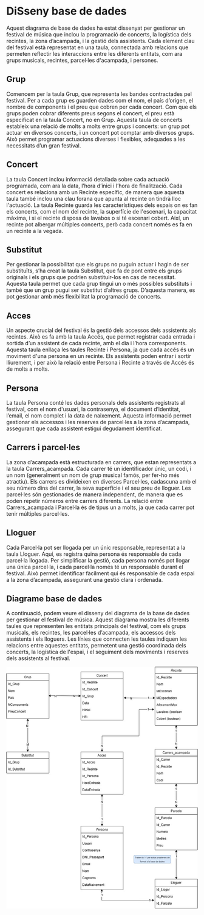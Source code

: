 # DiSseny base de dades 

Aquest diagrama de base de dades ha estat dissenyat per gestionar un festival de música que inclou la programació de concerts, la logística dels recintes, la zona d’acampada, i la gestió dels assistents. Cada element clau del festival està representat en una taula, connectada amb relacions que permeten reflectir les interaccions entre les diferents entitats, com ara grups musicals, recintes, parcel·les d'acampada, i persones.

## Grup

Comencem per la taula Grup, que representa les bandes contractades pel festival. Per a cada grup es guarden dades com el nom, el país d’origen, el nombre de components i el preu que cobren per cada concert. Com que els grups poden cobrar diferents preus segons el concert, el preu està especificat en la taula Concert, no en Grup. Aquesta taula de concerts estableix una relació de molts a molts entre grups i concerts: un grup pot actuar en diversos concerts, i un concert pot comptar amb diversos grups. Això permet programar actuacions diverses i flexibles, adequades a les necessitats d’un gran festival.

## Concert

La taula Concert inclou informació detallada sobre cada actuació programada, com ara la data, l’hora d’inici i l’hora de finalització. Cada concert es relaciona amb un Recinte específic, de manera que aquesta taula també inclou una clau forana que apunta al recinte on tindrà lloc l'actuació. La taula Recinte guarda les característiques dels espais on es fan els concerts, com el nom del recinte, la superfície de l'escenari, la capacitat màxima, i si el recinte disposa de lavabos o si té escenari cobert. Així, un recinte pot albergar múltiples concerts, però cada concert només es fa en un recinte a la vegada.

## Substitut

Per gestionar la possibilitat que els grups no puguin actuar i hagin de ser substituïts, s’ha creat la taula Substitut, que fa de pont entre els grups originals i els grups que podrien substituir-los en cas de necessitat. Aquesta taula permet que cada grup tingui un o més possibles substituts i també que un grup pugui ser substitut d’altres grups. D’aquesta manera, es pot gestionar amb més flexibilitat la programació de concerts.

## Acces

Un aspecte crucial del festival és la gestió dels accessos dels assistents als recintes. Això es fa amb la taula Accés, que permet registrar cada entrada i sortida d’un assistent de cada recinte, amb el dia i l’hora corresponents. Aquesta taula enllaça les taules Recinte i Persona, ja que cada accés és un moviment d'una persona en un recinte. Els assistents poden entrar i sortir lliurement, i per això la relació entre Persona i Recinte a través de Accés és de molts a molts.

## Persona

La taula Persona conté les dades personals dels assistents registrats al festival, com el nom d'usuari, la contrasenya, el document d’identitat, l’email, el nom complet i la data de naixement. Aquesta informació permet gestionar els accessos i les reserves de parcel·les a la zona d’acampada, assegurant que cada assistent estigui degudament identificat.

## Carrers i parcel·les

La zona d’acampada està estructurada en carrers, que estan representats a la taula Carrers_acampada. Cada carrer té un identificador únic, un codi, i un nom (generalment un nom de grup musical famós, per fer-ho més atractiu). Els carrers es divideixen en diverses Parcel·les, cadascuna amb el seu número dins del carrer, la seva superfície i el seu preu de lloguer. Les parcel·les són gestionades de manera independent, de manera que es poden repetir números entre carrers diferents. La relació entre Carrers_acampada i Parcel·la és de tipus un a molts, ja que cada carrer pot tenir múltiples parcel·les.

## Lloguer

Cada Parcel·la pot ser llogada per un únic responsable, representat a la taula Lloguer. Aquí, es registra quina persona és responsable de cada parcel·la llogada. Per simplificar la gestió, cada persona només pot llogar una única parcel·la, i cada parcel·la només té un responsable durant el festival. Això permet identificar fàcilment qui és responsable de cada espai a la zona d’acampada, assegurant una gestió clara i ordenada.


## Diagrame base de dades 


A continuació, podem veure el disseny del diagrama de la base de dades per gestionar el festival de música. Aquest diagrama mostra les diferents taules que representen les entitats principals del festival, com els grups musicals, els recintes, les parcel·les d’acampada, els accessos dels assistents i els lloguers. Les línies que connecten les taules indiquen les relacions entre aquestes entitats, permetent una gestió coordinada dels concerts, la logística de l'espai, i el seguiment dels moviments i reserves dels assistents al festival.

![alt text](DDBBConcert.jpg)